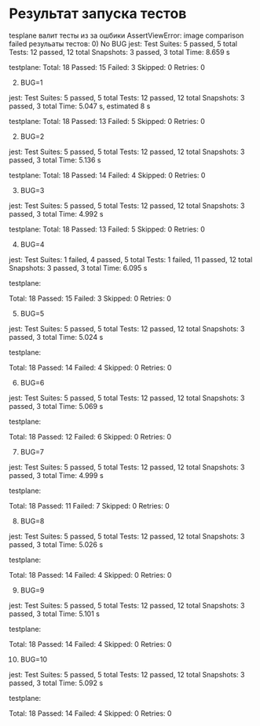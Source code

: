 # Результат запуска тестов

tesplane валит тесты из за ошбики AssertViewError: image comparison failed
резульаты тестов:
0)
No BUG
jest:
Test Suites: 5 passed, 5 total
Tests: 12 passed, 12 total
Snapshots: 3 passed, 3 total
Time: 8.659 s

testplane:
Total: 18 Passed: 15 Failed: 3 Skipped: 0 Retries: 0

2) BUG=1

jest:
Test Suites: 5 passed, 5 total
Tests: 12 passed, 12 total
Snapshots: 3 passed, 3 total
Time: 5.047 s, estimated 8 s

testplane:
Total: 18 Passed: 13 Failed: 5 Skipped: 0 Retries: 0

2) BUG=2

jest:
Test Suites: 5 passed, 5 total
Tests: 12 passed, 12 total
Snapshots: 3 passed, 3 total
Time: 5.136 s


testplane:
Total: 18 Passed: 14 Failed: 4 Skipped: 0 Retries: 0

3) BUG=3

jest:
Test Suites: 5 passed, 5 total
Tests: 12 passed, 12 total
Snapshots: 3 passed, 3 total
Time: 4.992 s

testplane:
Total: 18 Passed: 13 Failed: 5 Skipped: 0 Retries: 0

4) BUG=4

jest:
Test Suites: 1 failed, 4 passed, 5 total
Tests: 1 failed, 11 passed, 12 total
Snapshots: 3 passed, 3 total
Time: 6.095 s


testplane:

Total: 18 Passed: 15 Failed: 3 Skipped: 0 Retries: 0

5) BUG=5

jest:
Test Suites: 5 passed, 5 total
Tests: 12 passed, 12 total
Snapshots: 3 passed, 3 total
Time: 5.024 s


testplane:

Total: 18 Passed: 14 Failed: 4 Skipped: 0 Retries: 0

6) BUG=6

jest:
Test Suites: 5 passed, 5 total
Tests: 12 passed, 12 total
Snapshots: 3 passed, 3 total
Time: 5.069 s


testplane:

Total: 18 Passed: 12 Failed: 6 Skipped: 0 Retries: 0

7) BUG=7

jest:
Test Suites: 5 passed, 5 total
Tests: 12 passed, 12 total
Snapshots: 3 passed, 3 total
Time: 4.999 s


testplane:

Total: 18 Passed: 11 Failed: 7 Skipped: 0 Retries: 0

8) BUG=8

jest:
Test Suites: 5 passed, 5 total
Tests: 12 passed, 12 total
Snapshots: 3 passed, 3 total
Time: 5.026 s


testplane:

Total: 18 Passed: 14 Failed: 4 Skipped: 0 Retries: 0

9) BUG=9

jest:
Test Suites: 5 passed, 5 total
Tests: 12 passed, 12 total
Snapshots: 3 passed, 3 total
Time: 5.101 s


testplane:

Total: 18 Passed: 14 Failed: 4 Skipped: 0 Retries: 0

10) BUG=10

jest:
Test Suites: 5 passed, 5 total
Tests: 12 passed, 12 total
Snapshots: 3 passed, 3 total
Time: 5.092 s


testplane:

Total: 18 Passed: 14 Failed: 4 Skipped: 0 Retries: 0
